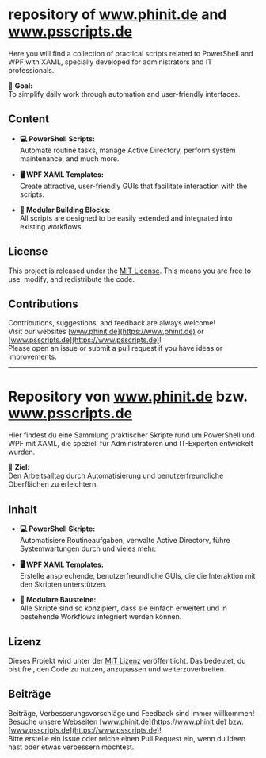 # repository of **www.phinit.de** and **www.psscripts.de** 

Here you will find a collection of practical scripts related to PowerShell and WPF with XAML, specially developed for administrators and IT professionals.

🚀 **Goal:**  
To simplify daily work through automation and user-friendly interfaces.

## Content

- **💻 PowerShell Scripts:**  
  Automate routine tasks, manage Active Directory, perform system maintenance, and much more.
  
- **🖥️ WPF XAML Templates:**  
  Create attractive, user-friendly GUIs that facilitate interaction with the scripts.
  
- **🔧 Modular Building Blocks:**  
  All scripts are designed to be easily extended and integrated into existing workflows.

## License

This project is released under the [MIT License](https://opensource.org/licenses/MIT). This means you are free to use, modify, and redistribute the code.

## Contributions

Contributions, suggestions, and feedback are always welcome!  
Visit our websites [www.phinit.de](https://www.phinit.de) or [www.psscripts.de](https://www.psscripts.de)!  
Please open an issue or submit a pull request if you have ideas or improvements.

----------------------------

# Repository von **www.phinit.de** bzw. **www.psscripts.de** 

Hier findest du eine Sammlung praktischer Skripte rund um PowerShell und WPF mit XAML, die speziell für Administratoren und IT-Experten entwickelt wurden.

🚀 **Ziel:**  
Den Arbeitsalltag durch Automatisierung und benutzerfreundliche Oberflächen zu erleichtern.

## Inhalt

- **💻 PowerShell Skripte:**  
  Automatisiere Routineaufgaben, verwalte Active Directory, führe Systemwartungen durch und vieles mehr.
  
- **🖥️ WPF XAML Templates:**  
  Erstelle ansprechende, benutzerfreundliche GUIs, die die Interaktion mit den Skripten unterstützen.
  
- **🔧 Modulare Bausteine:**  
  Alle Skripte sind so konzipiert, dass sie einfach erweitert und in bestehende Workflows integriert werden können.

## Lizenz

Dieses Projekt wird unter der [MIT Lizenz](https://opensource.org/licenses/MIT) veröffentlicht. Das bedeutet, du bist frei, den Code zu nutzen, anzupassen und weiterzuverbreiten.

## Beiträge

Beiträge, Verbesserungsvorschläge und Feedback sind immer willkommen!  
Besuche unsere Webseiten [www.phinit.de](https://www.phinit.de) bzw. [www.psscripts.de](https://www.psscripts.de)!  
Bitte erstelle ein Issue oder reiche einen Pull Request ein, wenn du Ideen hast oder etwas verbessern möchtest.

